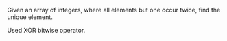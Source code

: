 Given an array of integers, where all elements but one occur twice, find the unique element.


Used XOR bitwise operator.